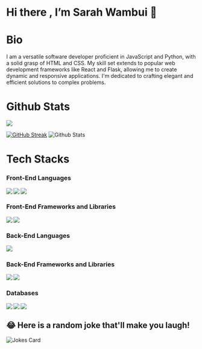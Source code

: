  # Hi there , I’m Sarah Wambui 👋
<!--- place image link here --->
# Bio
I am a versatile software developer proficient in JavaScript and Python, with a solid grasp of HTML and CSS. My skill set extends to popular web development frameworks like React and Flask, allowing me to create dynamic and responsive applications. I'm dedicated to crafting elegant and efficient solutions to complex problems.

<!---  --->
# Github Stats
<p><img align="center" src="https://github-readme-stats.vercel.app/api/top-langs/?username=Sarah-Wambui&layout=compact&theme=dark&hide_border=false" /></p>
<a href="https://git.io/streak-stats"><img src="https://github-readme-streak-stats.herokuapp.com?user=Sarah-Wambui&theme=radical" alt="GitHub Streak" /></a>
<img src="https://github-readme-stats.vercel.app/api?username=Sarah-Wambui&theme=radical&show_icons=true" alt="Github Stats"/>

# Tech Stacks
### Front-End Languages
<img src= "https://img.shields.io/badge/html5-%23E34F26.svg?style=for-the-badge&logo=html5&logoColor=white" align="left" />
<img src= "https://img.shields.io/badge/css3-%231572B6.svg?style=for-the-badge&logo=css3&logoColor=white" align="left"/>
<img src="https://img.shields.io/badge/javascript-%23323330.svg?style=for-the-badge&logo=javascript&logoColor=%23F7DF1E" align="left"/><br/>

### Front-End Frameworks and Libraries
<img src="https://img.shields.io/badge/bootstrap-%23563D7C.svg?style=for-the-badge&logo=bootstrap&logoColor=white" align="left"/>
<img src="https://img.shields.io/badge/react-%2320232a.svg?style=for-the-badge&logo=react&logoColor=%2361DAFB" align="left"/><br/>

### Back-End Languages
<img src = "https://img.shields.io/badge/python-%23CC342D.svg?style=for-the-badge&logo=python&logoColor=white" align = "left"/><br/>

### Back-End Frameworks and Libraries
<img src = "https://img.shields.io/badge/flask-%23CC0000.svg?style=for-the-badge&logo=flask&logoColor=white" align = "left"/>
<img src = "https://img.shields.io/badge/django-6DA55F?style=for-the-badge&logo=django&logoColor=white" align = "left"/><br/>

### Databases
<img src="https://img.shields.io/badge/mysql-%2300f.svg?style=for-the-badge&logo=mysql&logoColor=white" align= "left" />
<img src= "https://img.shields.io/badge/postgres-%23316192.svg?style=for-the-badge&logo=postgresql&logoColor=white" align= "left" />
<img src="https://img.shields.io/badge/sqlite-%2307405e.svg?style=for-the-badge&logo=sqlite&logoColor=white" align = "left" /><br/>

## :joy: Here is a random joke that'll make you laugh!
![Jokes Card](https://readme-jokes.vercel.app/api)

